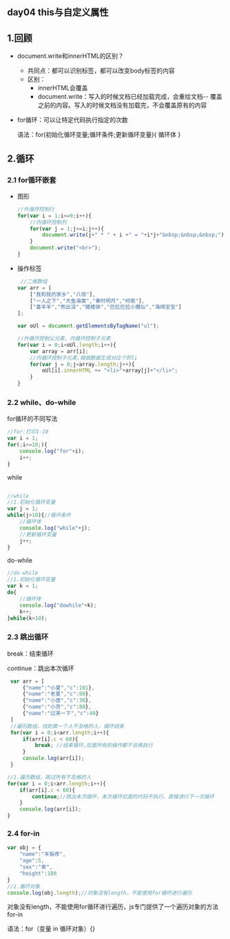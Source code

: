 ## day04 this与自定义属性

## 1.回顾

- document.write和innerHTML的区别？
  - 共同点：都可以识别标签，都可以改变body标签的内容
  - 区别：
    - innerHTML会覆盖
    - document.write：写入的时候文档已经加载完成，会重绘文档--  覆盖之前的内容。写入的时候文档没有加载完，不会覆盖原有的内容

- for循环：可以让特定代码执行指定的次数

  语法：for(初始化循环变量;循环条件;更新循环变量){  循环体  }

## 2.循环

### 2.1 for循环嵌套

- 图形

  ~~~js
  //外循环控制行
  for(var i = 1;i<=9;i++){
      //内循环控制列
      for(var j = 1;j<=i;j++){
          document.write(j+" * " + i +" = "+i*j+"&nbsp;&nbsp;&nbsp;");
      } 
      document.write("<br>");
  }
  ~~~

- 操作标签

  ~~~~js
   //二维数组
  var arr = [
      ["我和我的家乡","八佰"],
      ["一人之下","大鱼海棠","秦时明月","柯南"],
      ["喜羊羊","熊出没","猪猪侠","巴拉巴拉小魔仙","海绵宝宝"]
  ];
  
  var oUl = document.getElementsByTagName("ul");
  
  //外循环控制父元素，内循环控制子元素
  for(var i = 0;i<oUl.length;i++){
      var array = arr[i];
      //内循环控制子元素,根据数据生成对应个的li
      for(var j = 0;j<array.length;j++){
          oUl[i].innerHTML += "<li>"+array[j]+"</li>";
      }
  }
  ~~~~

### 2.2 while、do-while

for循环的不同写法

~~~js
//for:打印1-10
var i = 1;
for(;i<=10;){
    console.log("for"+i);
    i++;
}
~~~

while

~~~js

//while
//1.初始化循环变量
var j = 1;
while(j>10){//循环条件
    //循环体
    console.log("while"+j);
    //更新循环变量
    j++;
}
~~~

do-while

~~~js
//do-while
//1.初始化循环变量
var k = 1;
do{
    //循环体
    console.log("dowhile"+k);
    k++;
}while(k>10);
~~~



### 2.3 跳出循环

 break：结束循环

continue：跳出本次循环

~~~js
 var arr = [
     {"name":"小夏","c":101},
     {"name":"老夏","c":80},
     {"name":"小唐","c":30},
     {"name":"小芳","c":80},
     {"name":"过来一下","c":40}
 ]
 //遍历数组，找到第一个人不及格的人，循环结束
 for(var i = 0;i<arr.length;i++){
     if(arr[i].c < 60){
         break; //结束循环,后面所有的操作都不会再执行
     }
     console.log(arr[i]);
 }

//1.遍历数组，跳过所有不及格的人
for(var i = 0;i<arr.length;i++){
    if(arr[i].c < 60){
        continue;//跳出本次循环，本次循环后面的代码不执行，直接进行下一次循环
    }
    console.log(arr[i]);
}
~~~

### 2.4 for-in

~~~js
var obj = {
    "name":"羊振疼",
    "age":5,
    "sex":"男",
    "height":180
}
//1.循环对象
console.log(obj.length);//对象没有length，不能使用for循环进行遍历
~~~

对象没有length，不能使用for循环进行遍历，js专门提供了一个遍历对象的方法for-in

语法：for（变量 in 循环对象）{}